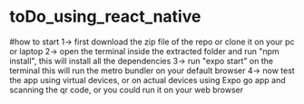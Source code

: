 # toDo_using_react_native

#how to start
1-> first download the zip file of the repo or clone it on your pc or laptop
2-> open the terminal inside the extracted folder and run "npm install", this will install all the dependencies
3-> run "expo start" on the terminal this will run the metro bundler on your default browser
4-> now test the app using virtual devices, or on actual devices using Expo go app and scanning the qr code, or you could run it on your web browser
